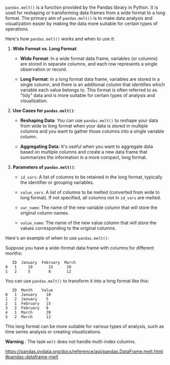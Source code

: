 `pandas.melt()` is a function provided by the Pandas library in Python. It is used for reshaping or transforming data frames from a wide format to a long format. The primary aim of `pandas.melt()` is to make data analysis and visualization easier by making the data more suitable for certain types of operations.

Here's how `pandas.melt()` works and when to use it:

1. **Wide Format vs. Long Format**:
   
   - **Wide Format**: In a wide format data frame, variables (or columns) are stored in separate columns, and each row represents a single observation or record.

   - **Long Format**: In a long format data frame, variables are stored in a single column, and there is an additional column that identifies which variable each value belongs to. This format is often referred to as "tidy" data and is more suitable for certain types of analysis and visualization.

2. **Use Cases for `pandas.melt()`**:

   - **Reshaping Data**: You can use `pandas.melt()` to reshape your data from wide to long format when your data is stored in multiple columns and you want to gather those columns into a single variable column.
   
   - **Aggregating Data**: It's useful when you want to aggregate data based on multiple columns and create a new data frame that summarizes the information in a more compact, long format.

3. **Parameters of `pandas.melt()`**:

   - `id_vars`: A list of columns to be retained in the long format, typically the identifier or grouping variables.
   
   - `value_vars`: A list of columns to be melted (converted from wide to long format). If not specified, all columns not in `id_vars` are melted.
   
   - `var_name`: The name of the new variable column that will store the original column names.
   
   - `value_name`: The name of the new value column that will store the values corresponding to the original columns.

Here's an example of when to use `pandas.melt()`:

Suppose you have a wide-format data frame with columns for different months:

```
   ID  January  February  March
0   1     10       15      20
1   2     5        8       12
```

You can use `pandas.melt()` to transform it into a long format like this:

```
   ID  Month    Value
0   1  January    10
1   2  January    5
2   1  February   15
3   2  February   8
4   1  March      20
5   2  March      12
```

This long format can be more suitable for various types of analysis, such as time series analysis or creating visualizations.


**Warning** : The task `melt` does not handle multi-index columns. 

https://pandas.pydata.org/docs/reference/api/pandas.DataFrame.melt.html#pandas-dataframe-melt